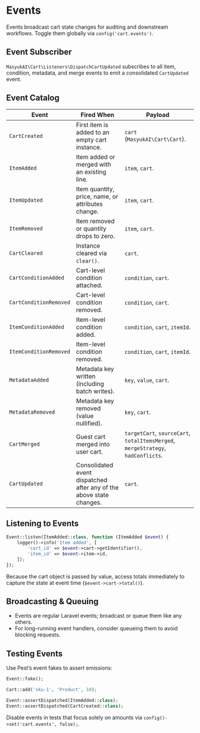 # Events

Events broadcast cart state changes for auditing and downstream workflows. Toggle them globally via `config('cart.events')`.

## Event Subscriber

`MasyukAI\Cart\Listeners\DispatchCartUpdated` subscribes to all item, condition, metadata, and merge events to emit a consolidated `CartUpdated` event.

## Event Catalog

| Event | Fired When | Payload |
| --- | --- | --- |
| `CartCreated` | First item is added to an empty cart instance. | `cart` (`MasyukAI\Cart\Cart`). |
| `ItemAdded` | Item added or merged with an existing line. | `item`, `cart`. |
| `ItemUpdated` | Item quantity, price, name, or attributes change. | `item`, `cart`. |
| `ItemRemoved` | Item removed or quantity drops to zero. | `item`, `cart`. |
| `CartCleared` | Instance cleared via `clear()`. | `cart`. |
| `CartConditionAdded` | Cart-level condition attached. | `condition`, `cart`. |
| `CartConditionRemoved` | Cart-level condition removed. | `condition`, `cart`. |
| `ItemConditionAdded` | Item-level condition added. | `condition`, `cart`, `itemId`. |
| `ItemConditionRemoved` | Item-level condition removed. | `condition`, `cart`, `itemId`. |
| `MetadataAdded` | Metadata key written (including batch writes). | `key`, `value`, `cart`. |
| `MetadataRemoved` | Metadata key removed (value nullified). | `key`, `cart`. |
| `CartMerged` | Guest cart merged into user cart. | `targetCart`, `sourceCart`, `totalItemsMerged`, `mergeStrategy`, `hadConflicts`. |
| `CartUpdated` | Consolidated event dispatched after any of the above state changes. | `cart`. |

## Listening to Events

```php
Event::listen(ItemAdded::class, function (ItemAdded $event) {
    logger()->info('Item added', [
        'cart_id' => $event->cart->getIdentifier(),
        'item_id' => $event->item->id,
    ]);
});
```

Because the cart object is passed by value, access totals immediately to capture the state at event time (`$event->cart->total()`).

## Broadcasting & Queuing

- Events are regular Laravel events; broadcast or queue them like any others.
- For long-running event handlers, consider queueing them to avoid blocking requests.

## Testing Events

Use Pest’s event fakes to assert emissions:

```php
Event::fake();

Cart::add('sku-1', 'Product', 10);

Event::assertDispatched(ItemAdded::class);
Event::assertDispatched(CartCreated::class);
```

Disable events in tests that focus solely on amounts via `config()->set('cart.events', false);`.
